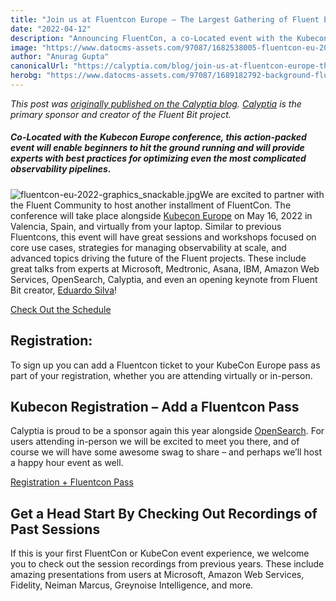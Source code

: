 ```yaml
---
title: "Join us at Fluentcon Europe – The Largest Gathering of Fluent Experts Ever!"
date: "2022-04-12"
description: "Announcing FluentCon, a co-Located event with the Kubecon Europe conference in Valencia, Spain, on 16 May 2022.  "
image: "https://www.datocms-assets.com/97087/1682538005-fluentcon-eu-2022-graphics_snackable.jpg?auto=format&fit=max&w=1200"
author: "Anurag Gupta"
canonicalUrl: "https://calyptia.com/blog/join-us-at-fluentcon-europe-the-largest-gathering-of-fluent-experts-ever"
herobg: "https://www.datocms-assets.com/97087/1689182792-background-fluent-bit.png"
---
```

*This post was [originally published on the Calyptia blog](https://calyptia.com/blog/join-us-at-fluentcon-europe-the-largest-gathering-of-fluent-experts-ever). [Calyptia](https://calyptia.com) is the primary sponsor and creator of the Fluent Bit project.*

##### Co-Located with the Kubecon Europe conference, this action-packed event will enable beginners to hit the ground running and will provide experts with best practices for optimizing even the most complicated observability pipelines.

![fluentcon-eu-2022-graphics_snackable.jpg](https://calyptia.com/_next/image?url=https://www.datocms-assets.com/97087/1682097975-fluentcon-eu-2022-graphics_snackable.jpg&w=3840&q=75)We are excited to partner with the Fluent Community to host another installment of FluentCon. The conference will take place alongside [Kubecon Europe](https://events.linuxfoundation.org/kubecon-cloudnativecon-europe/) on May 16, 2022 in Valencia, Spain, and virtually from your laptop. Similar to previous Fluentcons, this event will have great sessions and workshops focused on core use cases, strategies for managing observability at scale, and advanced topics driving the future of the Fluent projects. These include great talks from experts at Microsoft, Medtronic, Asana, IBM, Amazon Web Services, OpenSearch, Calyptia, and even an opening keynote from Fluent Bit creator, [Eduardo Silva](https://twitter.com/edsiper)!  


 [Check Out the Schedule](https://events.linuxfoundation.org/fluentcon-europe/program/schedule/)

## Registration:

To sign up you can add a Fluentcon ticket to your KubeCon Europe pass as part of your registration, whether you are attending virtually or in-person.

## Kubecon Registration – Add a Fluentcon Pass

Calyptia is proud to be a sponsor again this year alongside [OpenSearch](https://opensearch.org/). For users attending in-person we will be excited to meet you there, and of course we will have some awesome swag to share – and perhaps we’ll host a happy hour event as well.

 [Registration + Fluentcon Pass](https://events.linuxfoundation.org/fluentcon-europe/register/)

## Get a Head Start By Checking Out Recordings of Past Sessions

If this is your first FluentCon or KubeCon event experience, we welcome you to check out the session recordings from previous years. These include amazing presentations from users at Microsoft, Amazon Web Services, Fidelity, Neiman Marcus, Greynoise Intelligence, and more.

